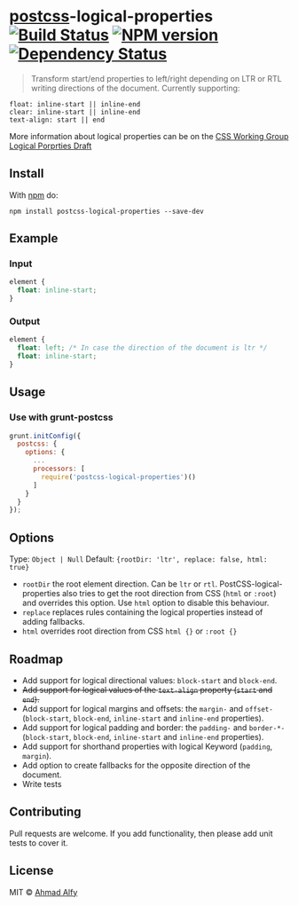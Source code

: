 # [postcss][postcss]-logical-properties [![Build Status](https://travis-ci.org/ahmadalfy/logical-properties.svg?branch=master)][ci] [![NPM version](https://badge.fury.io/js/postcss-logical-properties.svg)][npm] [![Dependency Status](https://gemnasium.com/ahmadalfy/postcss-logical-properties.svg)][deps]

> Transform start/end properties to left/right depending on LTR or RTL writing directions of the document. Currently supporting:

```
float: inline-start || inline-end
clear: inline-start || inline-end
text-align: start || end
```

More information about logical properties can be on the [CSS Working Group Logical Porprties Draft][csswg]

## Install

With [npm](https://npmjs.org/package/postcss-logical-properties) do:

```
npm install postcss-logical-properties --save-dev
```

## Example

### Input

```css
element {
  float: inline-start;
}
```

### Output

```css
element {
  float: left; /* In case the direction of the document is ltr */
  float: inline-start;
}
```

## Usage

### Use with grunt-postcss

```js
grunt.initConfig({
  postcss: {
    options: {
      ...
      processors: [
        require('postcss-logical-properties')()
      ]
    }
  }
});
```

## Options

Type: `Object | Null`
Default: `{rootDir: 'ltr', replace: false, html: true}`

- `rootDir`       the root element direction. Can be `ltr` or `rtl`. PostCSS-logical-properties also tries to get the root direction from CSS (`html` or `:root`) and overrides this option. Use `html` option to disable this behaviour.
- `replace`       replaces rules containing the logical properties instead of adding fallbacks.
- `html`          overrides root direction from CSS `html {}` or `:root {}`

## Roadmap

- Add support for logical directional values: `block-start` and `block-end`.
- ~~Add support for logical values of the `text-align` property (`start` and `end`).~~
- Add support for logical margins and offsets: the `margin-` and `offset-` (`block-start`, `block-end`, `inline-start` and `inline-end` properties).
- Add support for logical padding and border: the `padding-` and `border-*-` (`block-start`, `block-end`, `inline-start` and `inline-end` properties).
- Add support for shorthand properties with logical Keyword (`padding`, `margin`).
- Add option to create fallbacks for the opposite direction of the document.
- Write tests

## Contributing

Pull requests are welcome. If you add functionality, then please add unit tests
to cover it.

## License

MIT © [Ahmad Alfy](https://github.com/ahmadalfy/logical-properties)

[ci]:      https://travis-ci.org/ahmadalfy/postcss-logical-properties
[deps]:    https://gemnasium.com/ahmadalfy/postcss-logical-properties
[npm]:     http://badge.fury.io/js/postcss-logical-properties
[postcss]: https://github.com/postcss/postcss
[csswg]:   https://drafts.csswg.org/css-logical-props/
